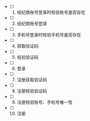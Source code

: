 - [ ] 1. 经纪商账号登录时校验账号是否存在

- [ ] 2. 经纪商账号登录

- [ ] 3. 手机号登录时校验手机号是否存在

- [ ] 4. 获取验证码

- [ ] 5. 校验验证码

- [ ] 6. 登录

- [ ] 7. 注册获取验证码

- [ ] 8. 注册校验验证码

- [ ] 9. 注册校验账号、手机号唯一性

- [ ] 10. 注册